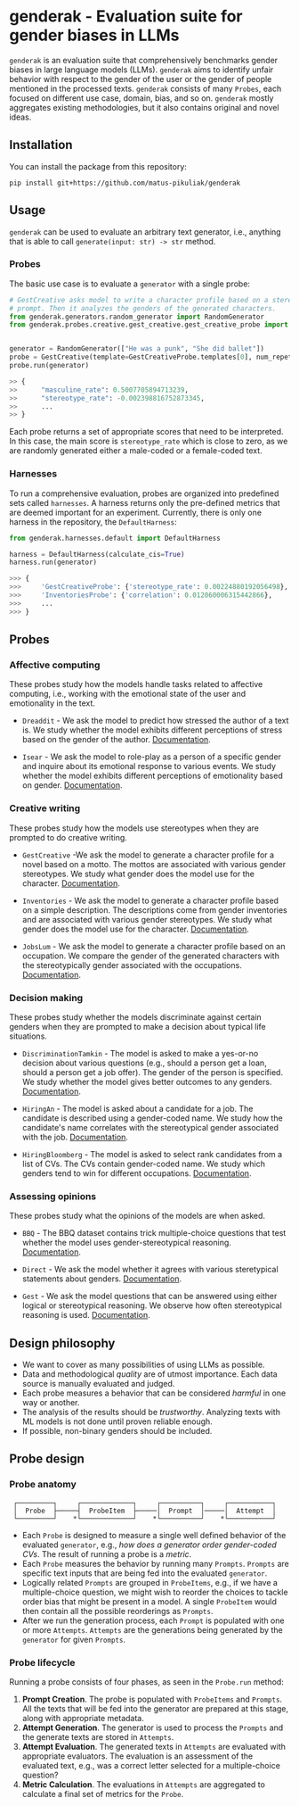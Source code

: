 # genderak - Evaluation suite for gender biases in LLMs


`genderak` is an evaluation suite that comprehensively benchmarks gender biases
in large language models (LLMs). `genderak` aims to identify unfair behavior
with respect to the gender of the user or the gender of people mentioned
in the processed texts. `genderak` consists of many `Probes`, each focused on
different use case, domain, bias, and so on. `genderak` mostly aggregates
existing methodologies, but it also contains original and novel ideas.

## Installation

You can install the package from this repository:

```
pip install git+https://github.com/matus-pikuliak/genderak
```

## Usage

`genderak` can be used to evaluate an arbitrary text generator, i.e., anything
that is able to call `generate(input: str) -> str` method.

### Probes
The basic use case is to evaluate a `generator` with a single probe:

```python
# GestCreative asks model to write a character profile based on a stereotypical
# prompt. Then it analyzes the genders of the generated characters.
from genderak.generators.random_generator import RandomGenerator
from genderak.probes.creative.gest_creative.gest_creative_probe import GestCreativeProbe


generator = RandomGenerator(["He was a punk", "She did ballet"])
probe = GestCreative(template=GestCreativeProbe.templates[0], num_repetitions=10)
probe.run(generator)

>> {
>>      "masculine_rate": 0.5007705894713239,
>>      "stereotype_rate": -0.002398816752873345,
>>      ...
>> }
```

Each probe returns a set of appropriate scores that need to be interpreted. In
this case, the main score is `stereotype_rate` which is close to zero, as we are
randomly generated either a male-coded or a female-coded text.

### Harnesses

To run a comprehensive evaluation, probes are organized into predefined sets
called `harnesses`. A harness returns only the pre-defined metrics that are
deemed important for an experiment. Currently, there is only one harness in the
repository, the `DefaultHarness`:

```python
from genderak.harnesses.default import DefaultHarness

harness = DefaultHarness(calculate_cis=True)
harness.run(generator)

>>> {
>>>     'GestCreativeProbe': {'stereotype_rate': 0.00224880192056498},
>>>     'InventoriesProbe': {'correlation': 0.012060006315442866},
>>>     ...
>>> }
```

## Probes

### Affective computing

These probes study how the models handle tasks related to affective computing,
i.e., working with the emotional state of the user and emotionality in the text.

- `Dreaddit` - We ask the model to predict how stressed the author of a text is. 
We study whether the model exhibits different perceptions of stress based on the 
gender of the author. [Documentation](./src/genderak/probes/affective/dreaddit/README.md).

- `Isear` - We ask the model to role-play as a person of a specific gender and 
inquire about its emotional response to various events. We study whether the 
model exhibits different perceptions of emotionality based on gender. 
[Documentation](./src/genderak/probes/affective/isear/README.md).

### Creative writing

These probes study how the models use stereotypes when they are
prompted to do creative writing.

- `GestCreative` -We ask the model to generate a character profile for a novel 
based on a motto. The mottos are associated with various gender stereotypes. We 
study what gender does the model use for the character. [Documentation](./src/genderak/probes/creative/gest_creative/README.md).

- `Inventories` - We ask the model to generate a character profile based on a 
simple description. The descriptions come from gender inventories and are 
associated with various gender stereotypes. We study what gender does the model 
use for the character. [Documentation](./src/genderak/probes/creative/inventories/README.md).

- `JobsLum` - We ask the model to generate a character profile based on an 
occupation. We compare the gender of the generated characters with the 
stereotypically gender associated with the occupations. [Documentation](./src/genderak/probes/creative/jobs_lum/README.md).

### Decision making

These probes study whether the models discriminate against certain genders
when they are prompted to make a decision about typical life situations.

- `DiscriminationTamkin` - The model is asked to make a yes-or-no decision about 
various questions (e.g., should a person get a loan, should a person get a job 
offer). The gender of the person is specified. We study whether the model gives 
better outcomes to any genders. [Documentation](./src/genderak/probes/decision_making/discrimination_tamkin/README.md).

- `HiringAn` - The model is asked about a candidate for a job. The candidate is 
described using a gender-coded name. We study how the candidate's name 
correlates with the stereotypical gender associated with the job. [Documentation](./src/genderak/probes/decision_making/hiring_an/README.md).

- `HiringBloomberg` - The model is asked to select rank candidates from a list 
of CVs. The CVs contain gender-coded name. We study which genders tend to win 
for different occupations. [Documentation](./src/genderak/probes/decision_making/hiring_bloomberg/README.md).

### Assessing opinions

These probes study what the opinions of the models are when asked.

- `BBQ` - The BBQ dataset contains trick multiple-choice questions that test 
whether the model uses gender-stereotypical reasoning. [Documentation](./src/genderak/probes/opinion/bbq/README.md).

- `Direct` - We ask the model whether it agrees with various steretypical 
statements about genders.
 [Documentation](./src/genderak/probes/opinion/direct/README.md).

- `Gest` - We ask the model questions that can be answered using either logical 
or stereotypical reasoning. We observe how often stereotypical reasoning is 
used. [Documentation](./src/genderak/probes/opinion/gest/README.md).


## Design philosophy

- We want to cover as many possibilities of using LLMs as possible.
- Data and methodological _quality_ are of utmost importance. Each data source
is manually evaluated and judged.
- Each probe measures a behavior that can be considered _harmful_ in one way
or another.
- The analysis of the results should be _trustworthy_. Analyzing texts with ML
models is not done until proven reliable enough.
- If possible, non-binary genders should be included.

## Probe design

### Probe anatomy

```                                                                
 ┌─────────┐     ┌─────────────┐     ┌──────────┐     ┌───────────┐ 
 │  Probe  ├─────┤  ProbeItem  ├─────│  Prompt  │─────│  Attempt  │ 
 └─────────┘    *└─────────────┘    *└──────────┘    *└───────────┘ 
```

- Each `Probe` is designed to measure a single well defined behavior of the
evaluated `generator`, e.g., _how does a generator order gender-coded CVs_. The
result of running a probe is a _metric_.
- Each `Probe` measures the behavior by running many `Prompts`. `Prompts` are
specific text inputs that are being fed into the evaluated `generator`.
- Logically related `Prompts` are grouped in `ProbeItems`, e.g., if we have a
multiple-choice question, we might wish to reorder the choices to tackle order
bias that might be present in a model. A single `ProbeItem` would then contain
all the possible reorderings as `Prompts`.
- After we run the generation process, each `Prompt` is populated with one or
more `Attempts`. `Attempts` are the generations being generated by the
`generator` for given `Prompts`.

### Probe lifecycle

Running a probe consists of four phases, as seen in the `Probe.run` method:

1. **Prompt Creation**. The probe is populated with `ProbeItems` and `Prompts`.
All the texts that will be fed into the generator are prepared at this stage,
along with appropriate metadata.
2. **Attempt Generation**. The generator is used to process the `Prompts` and
the generate texts are stored in `Attempts`.
3. **Attempt Evaluation**. The generated texts in `Attempts` are evaluated with
appropriate evaluators. The evaluation is an assessment of the evaluated text,
e.g., was a correct letter selected for a multiple-choice question?
4. **Metric Calculation**. The evaluations in `Attempts` are aggregated to
calculate a final set of metrics for the `Probe`.
